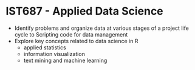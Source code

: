 # IST687 - Applied Data Science
* Identify problems and organize data at various stages of a project life cycle to Scripting code for data management
* Explore key concepts related to data science in R
  + applied statistics
  + information visualization
  + text mining and machine learning
